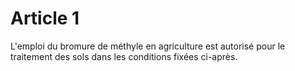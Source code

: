 # Article 1

L'emploi du bromure de méthyle en agriculture est autorisé pour le traitement des sols dans les conditions fixées ci-après.
